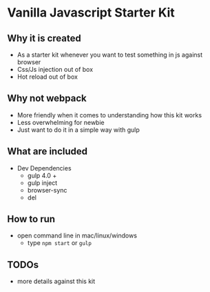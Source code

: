 # Vanilla Javascript Starter Kit

## Why it is created

- As a starter kit whenever you want to test something in js against browser
- Css/Js injection out of box
- Hot reload out of box

## Why not webpack

- More friendly when it comes to understanding how this kit works
- Less overwhelming for newbie
- Just want to do it in a simple way with gulp

## What are included

- Dev Dependencies
  - gulp 4.0 +
  - gulp inject
  - browser-sync
  - del

## How to run

- open command line in mac/linux/windows
  - type `npm start` or `gulp`

## TODOs

- more details against this kit
